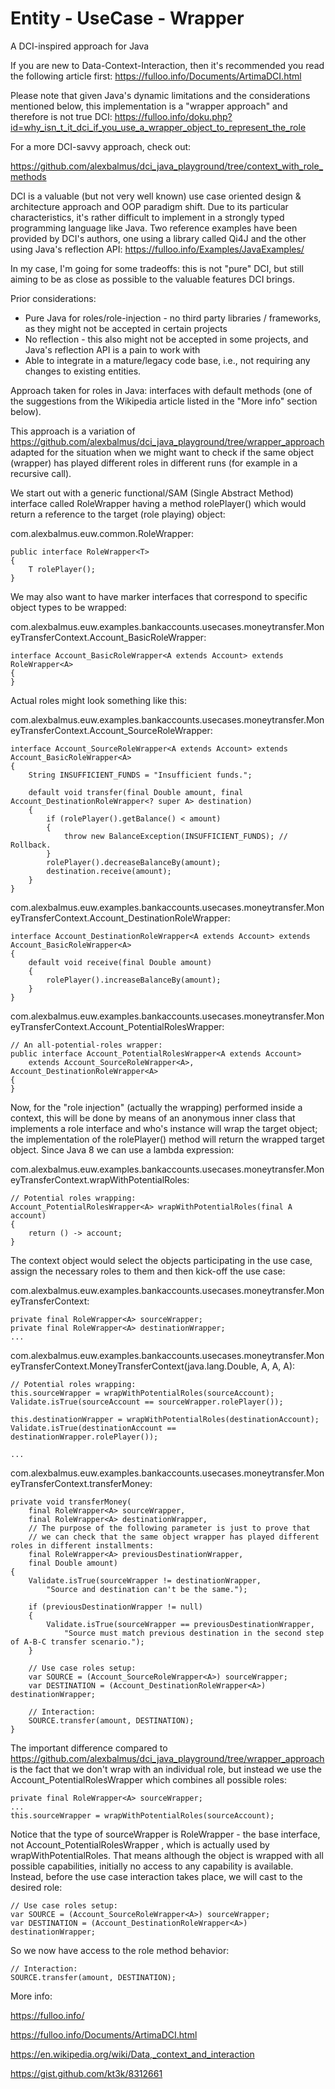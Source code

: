 # Entity - UseCase - Wrapper
A DCI-inspired approach for Java

If you are new to Data-Context-Interaction, then it's recommended you read the following article first:
https://fulloo.info/Documents/ArtimaDCI.html

Please note that given Java's dynamic limitations and the considerations mentioned below, this implementation is a "wrapper approach" and therefore is not true DCI: https://fulloo.info/doku.php?id=why_isn_t_it_dci_if_you_use_a_wrapper_object_to_represent_the_role

For a more DCI-savvy approach, check out: 

https://github.com/alexbalmus/dci_java_playground/tree/context_with_role_methods

DCI is a valuable (but not very well known) use case oriented design & architecture approach 
and OOP paradigm shift. Due to its particular characteristics, it's rather difficult to implement in a strongly typed 
programming language like Java. Two reference examples have been provided by DCI's authors, one using a library called 
Qi4J and the other using Java's reflection API: https://fulloo.info/Examples/JavaExamples/ 

In my case, I'm going for some tradeoffs: this is not "pure" DCI, but still aiming to be as close as possible to 
the valuable features DCI brings.

Prior considerations:
- Pure Java for roles/role-injection - no third party libraries / frameworks, as they might not be accepted in certain projects
- No reflection - this also might not be accepted in some projects, and Java's reflection API is a pain to work with
- Able to integrate in a mature/legacy code base, i.e., not requiring any changes to existing entities.

Approach taken for roles in Java: interfaces with default methods 
(one of the suggestions from the Wikipedia article listed in the "More info" section below). 

This approach is a variation of https://github.com/alexbalmus/dci_java_playground/tree/wrapper_approach adapted for the situation when we might want to check if the same object (wrapper) has played different roles in different runs (for example in a recursive call).

We start out with a generic functional/SAM (Single Abstract Method) interface called RoleWrapper having a method rolePlayer() 
which would return a reference to the target (role playing) object:

com.alexbalmus.euw.common.RoleWrapper:

    public interface RoleWrapper<T>
    {
        T rolePlayer();
    }

We may also want to have marker interfaces that correspond to specific object types to be wrapped:

com.alexbalmus.euw.examples.bankaccounts.usecases.moneytransfer.MoneyTransferContext.Account_BasicRoleWrapper:

    interface Account_BasicRoleWrapper<A extends Account> extends RoleWrapper<A>
    {
    }

Actual roles might look something like this:

com.alexbalmus.euw.examples.bankaccounts.usecases.moneytransfer.MoneyTransferContext.Account_SourceRoleWrapper:

    interface Account_SourceRoleWrapper<A extends Account> extends Account_BasicRoleWrapper<A>
    {
        String INSUFFICIENT_FUNDS = "Insufficient funds.";

        default void transfer(final Double amount, final Account_DestinationRoleWrapper<? super A> destination)
        {
            if (rolePlayer().getBalance() < amount)
            {
                throw new BalanceException(INSUFFICIENT_FUNDS); // Rollback.
            }
            rolePlayer().decreaseBalanceBy(amount);
            destination.receive(amount);
        }
    }

com.alexbalmus.euw.examples.bankaccounts.usecases.moneytransfer.MoneyTransferContext.Account_DestinationRoleWrapper:

    interface Account_DestinationRoleWrapper<A extends Account> extends Account_BasicRoleWrapper<A>
    {
        default void receive(final Double amount)
        {
            rolePlayer().increaseBalanceBy(amount);
        }
    }

com.alexbalmus.euw.examples.bankaccounts.usecases.moneytransfer.MoneyTransferContext.Account_PotentialRolesWrapper:

    // An all-potential-roles wrapper:
    public interface Account_PotentialRolesWrapper<A extends Account>
        extends Account_SourceRoleWrapper<A>, Account_DestinationRoleWrapper<A>
    {
    }

Now, for the "role injection" (actually the wrapping) performed inside a context, this will be done by means of an 
anonymous inner class that implements a role interface and who's instance will wrap the target object; 
the implementation of the rolePlayer() method will return the wrapped target object. Since Java 8 we can use a lambda expression:

com.alexbalmus.euw.examples.bankaccounts.usecases.moneytransfer.MoneyTransferContext.wrapWithPotentialRoles:

    // Potential roles wrapping:
    Account_PotentialRolesWrapper<A> wrapWithPotentialRoles(final A account)
    {
        return () -> account;
    }


The context object would select the objects participating in the use case, assign the necessary roles to them 
and then kick-off the use case:

com.alexbalmus.euw.examples.bankaccounts.usecases.moneytransfer.MoneyTransferContext:

    private final RoleWrapper<A> sourceWrapper;
    private final RoleWrapper<A> destinationWrapper;
    ...

com.alexbalmus.euw.examples.bankaccounts.usecases.moneytransfer.MoneyTransferContext.MoneyTransferContext(java.lang.Double, A, A, A):

    // Potential roles wrapping:
    this.sourceWrapper = wrapWithPotentialRoles(sourceAccount);
    Validate.isTrue(sourceAccount == sourceWrapper.rolePlayer());

    this.destinationWrapper = wrapWithPotentialRoles(destinationAccount);
    Validate.isTrue(destinationAccount == destinationWrapper.rolePlayer());
    
    ...

com.alexbalmus.euw.examples.bankaccounts.usecases.moneytransfer.MoneyTransferContext.transferMoney:

    private void transferMoney(
        final RoleWrapper<A> sourceWrapper,
        final RoleWrapper<A> destinationWrapper,
        // The purpose of the following parameter is just to prove that
        // we can check that the same object wrapper has played different roles in different installments:
        final RoleWrapper<A> previousDestinationWrapper,
        final Double amount)
    {
        Validate.isTrue(sourceWrapper != destinationWrapper,
            "Source and destination can't be the same.");

        if (previousDestinationWrapper != null)
        {
            Validate.isTrue(sourceWrapper == previousDestinationWrapper,
                "Source must match previous destination in the second step of A-B-C transfer scenario.");
        }

        // Use case roles setup:
        var SOURCE = (Account_SourceRoleWrapper<A>) sourceWrapper;
        var DESTINATION = (Account_DestinationRoleWrapper<A>) destinationWrapper;

        // Interaction:
        SOURCE.transfer(amount, DESTINATION);
    }

The important difference compared to https://github.com/alexbalmus/dci_java_playground/tree/wrapper_approach is the fact that 
we don't wrap with an individual role, but instead we use the Account_PotentialRolesWrapper which combines all possible roles:

    private final RoleWrapper<A> sourceWrapper;
    ...
    this.sourceWrapper = wrapWithPotentialRoles(sourceAccount);

Notice that the type of sourceWrapper is RoleWrapper - the base interface, not Account_PotentialRolesWrapper
, which is actually used by wrapWithPotentialRoles. That means although the object is wrapped with all possible capabilities,
initially no access to any capability is available.
Instead, before the use case interaction takes place, we will cast to the desired role:

    // Use case roles setup:
    var SOURCE = (Account_SourceRoleWrapper<A>) sourceWrapper;
    var DESTINATION = (Account_DestinationRoleWrapper<A>) destinationWrapper;

So we now have access to the role method behavior:

    // Interaction:
    SOURCE.transfer(amount, DESTINATION);

More info:

https://fulloo.info/ 

https://fulloo.info/Documents/ArtimaDCI.html

https://en.wikipedia.org/wiki/Data,_context_and_interaction

https://gist.github.com/kt3k/8312661
